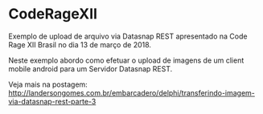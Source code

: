 # CodeRageXII
Exemplo de upload de arquivo via Datasnap REST apresentado na Code Rage XII Brasil no dia 13 de março de 2018.

Neste exemplo abordo como efetuar o upload de imagens de um client mobile android para um Servidor Datasnap REST.

Veja mais na postagem: http://landersongomes.com.br/embarcadero/delphi/transferindo-imagem-via-datasnap-rest-parte-3

